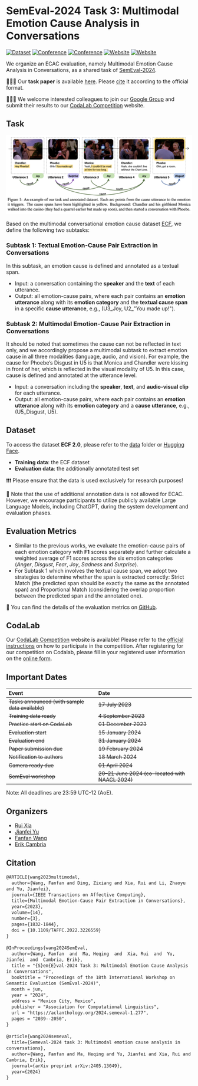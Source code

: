 # SemEval-2024 Task 3: Multimodal Emotion Cause Analysis in Conversations

[![Dataset](https://img.shields.io/badge/Dataset-🤗_Hugging_Face-F0A336)](https://huggingface.co/datasets/NUSTM/ECF) [![Conference](https://img.shields.io/badge/Paper-SemEval--2024-D93B2E)](https://aclanthology.org/2024.semeval-1.277/) [![Conference](https://img.shields.io/badge/Paper-arXiv:2405.13049-A42F22)](https://arxiv.org/abs/2405.13049) [![Website](https://img.shields.io/badge/Competition-CodaLab-7AC5F0)](https://codalab.lisn.upsaclay.fr/competitions/16141) [![Website](https://img.shields.io/badge/Group-Google-4C7DE8)](https://groups.google.com/g/ecf_eca)

We organize an ECAC evaluation, namely Multimodal Emotion Cause Analysis in Conversations, as a shared task of [SemEval-2024](https://semeval.github.io/SemEval2024/tasks).

🎉🎉🎉 Our **task paper** is available [here](https://aclanthology.org/2024.semeval-1.277/). Please [cite](#Citation) it according to the official format.

🌟🌟🌟 We welcome interested colleagues to join our [Google Group](https://groups.google.com/g/ecf_eca) and submit their results to our [CodaLab Competition](#CodaLab) website.


## Task

![example](https://github.com/NUSTM/SemEval-2024_ECAC/raw/main/example.png)

Based on the multimodal conversational emotion cause dataset [ECF](https://github.com/NUSTM/MECPE), we define the following two subtasks:

### Subtask 1: Textual Emotion-Cause Pair Extraction in Conversations
In this subtask, an emotion cause is defined and annotated as a textual span. 

- Input: a conversation containing the **speaker** and the **text** of each utterance.
- Output: all emotion-cause pairs, where each pair contains an **emotion utterance** along with its **emotion category** and the **textual cause span** in a specific **cause utterance**, e.g., (U3\_Joy, U2\_"You made up!").

### Subtask 2: Multimodal Emotion-Cause Pair Extraction in Conversations

It should be noted that sometimes the cause can not be reflected in text only, and we accordingly propose a multimodal subtask to extract emotion cause in all three modalities (language, audio, and vision). For example, the cause for Phoebe’s Disgust in U5 is that Monica and Chandler were kissing in front of her, which is reflected in the visual modality of U5. In this case, cause is defined and annotated at the utterance level.

- Input: a conversation including the **speaker**, **text**, and **audio-visual clip** for each utterance.
- Output: all emotion-cause pairs, where each pair contains an **emotion utterance** along with its **emotion category** and a **cause utterance**, e.g., (U5\_Disgust, U5).

## <span id="Dataset">Dataset</span>

To access the dataset **ECF 2.0**, please refer to the [data](https://github.com/NUSTM/SemEval-2024_ECAC/tree/main/data) folder or [Hugging Face](https://huggingface.co/datasets/NUSTM/ECF).

- **Training data**: the ECF dataset
- **Evaluation data**: the additionally annotated test set

❗️❗️❗️ Please ensure that the data is used exclusively for research purposes!

🔔 Note that the use of additional annotation data is not allowed for ECAC. However, we encourage participants to utilize publicly available Large Language Models, including ChatGPT, during the system development and evaluation phases.


## Evaluation Metrics

- Similar to the previous works, we evaluate the emotion-cause pairs of each emotion category with **F1** scores separately and further calculate a weighted average of F1 scores across the six emotion categories (*Anger*, *Disgust*, *Fear*, *Joy*, *Sadness* and *Surprise*).
- For Subtask 1 which involves the textual cause span, we adopt two strategies to determine whether the span is extracted correctly: Strict Match (the predicted span should be exactly the same as the annotated span) and Proportional Match (considering the overlap proportion between the predicted span and the annotated one).

📢 You can find the details of the evaluation metrics on [GitHub](https://github.com/NUSTM/SemEval-2024_ECAC/blob/main/CodaLab/evaluation).


## <span id="CodaLab">CodaLab</span>

Our [CodaLab Competition](https://codalab.lisn.upsaclay.fr/competitions/16141) website is available! Please refer to the [official instructions](https://github.com/SemEval/SemEval2024/blob/main/codalab.md#participating-in-a-codalab-competition) on how to participate in the competition. After registering for our competition on Codalab, please fill in your registered user information on the [online form](https://docs.google.com/spreadsheets/d/1Xq_ByQev4C-la3YP9Kql6186ciH-X9yIU6pJxhJalXc/edit?usp=sharing).

## Important Dates

| Event | Date                                       |
| :-------------------------------------------- | :-------------------------------------------------- |
| ~~Tasks announced (with sample data available)~~ | ~~17 July 2023~~                                      |
| ~~Training data ready~~                          | ~~4 September 2023~~                                   |
| ~~Practice start on CodaLab~~                        | ~~01 December 2023~~                                  |
| ~~Evaluation start~~                             | ~~15 January 2024~~                                    |
| ~~Evaluation end~~                               | ~~31 January 2024~~                                    |
| ~~Paper submission due~~                         | ~~19 February 2024~~                                   |
| ~~Notification to authors~~                      | ~~18 March 2024~~                                       |
| ~~Camera ready due~~                             | ~~01 April 2024~~                                      |
| ~~SemEval workshop~~                             | ~~20–21 June 2024 (co-located with NAACL 2024)~~ |

Note: All deadlines are 23:59 UTC-12 (AoE).


## Organizers
- [Rui Xia](http://www.nustm.cn/member/rxia/index.html)
- [Jianfei Yu](https://sites.google.com/site/jfyu1990/)
- [Fanfan Wang](https://scholar.google.com/citations?view_op=list_works&hl=zh-CN&hl=zh-CN&user=bG1H7OQAAAAJ)
- [Erik Cambria](https://dr.ntu.edu.sg/cris/rp/rp00927)


## <span id="Citation">Citation</span>
```
@ARTICLE{wang2023multimodal,
  author={Wang, Fanfan and Ding, Zixiang and Xia, Rui and Li, Zhaoyu and Yu, Jianfei},
  journal={IEEE Transactions on Affective Computing}, 
  title={Multimodal Emotion-Cause Pair Extraction in Conversations}, 
  year={2023},
  volume={14},
  number={3},
  pages={1832-1844},
  doi = {10.1109/TAFFC.2022.3226559}
}

@InProceedings{wang2024SemEval,
  author={Wang, Fanfan  and  Ma, Heqing  and  Xia, Rui  and  Yu, Jianfei  and  Cambria, Erik},
  title = "{S}em{E}val-2024 Task 3: Multimodal Emotion Cause Analysis in Conversations",
  booktitle = "Proceedings of the 18th International Workshop on Semantic Evaluation (SemEval-2024)",
  month = jun,
  year = "2024",
  address = "Mexico City, Mexico",
  publisher = "Association for Computational Linguistics",
  url = "https://aclanthology.org/2024.semeval-1.277",
  pages = "2039--2050",
}

@article{wang2024semeval,
  title={Semeval-2024 task 3: Multimodal emotion cause analysis in conversations},
  author={Wang, Fanfan and Ma, Heqing and Yu, Jianfei and Xia, Rui and Cambria, Erik},
  journal={arXiv preprint arXiv:2405.13049},
  year={2024}
}
```
